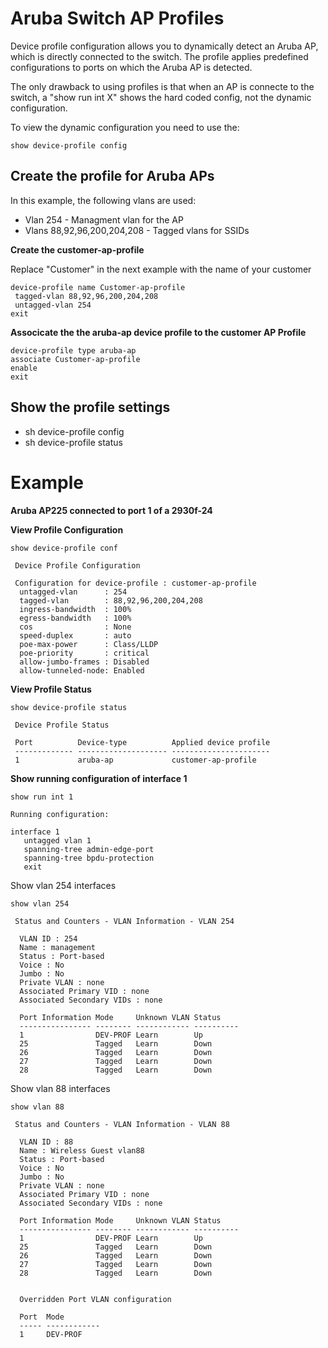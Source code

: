 # Aruba Switch AP Profiles #

Device profile configuration allows you to dynamically detect an Aruba AP, which is directly connected to the switch.
The profile applies predefined configurations to ports on which the Aruba AP is detected.

The only drawback to using profiles is that when an AP is connecte to the switch, a "show run int X" shows the hard coded config, not the dynamic configuration.

To view the dynamic configuration you need to use the:

```
show device-profile config
```

## Create the profile for Aruba APs ##
In this example, the following vlans are used:

* Vlan 254 - Managment vlan for the AP
* Vlans 88,92,96,200,204,208 - Tagged vlans for SSIDs

**Create the customer-ap-profile**

Replace "Customer" in the next example with the name of your customer

```
device-profile name Customer-ap-profile
 tagged-vlan 88,92,96,200,204,208
 untagged-vlan 254
exit
```

**Associcate the the aruba-ap device profile to the customer AP Profile**
```
device-profile type aruba-ap 
associate Customer-ap-profile
enable
exit
```

## Show the profile settings ##
* sh device-profile config
* sh device-profile status

# Example #
**Aruba AP225 connected to port 1 of a 2930f-24**

**View Profile Configuration**
```
show device-profile conf

 Device Profile Configuration

 Configuration for device-profile : customer-ap-profile
  untagged-vlan      : 254
  tagged-vlan        : 88,92,96,200,204,208
  ingress-bandwidth  : 100%
  egress-bandwidth   : 100%
  cos                : None
  speed-duplex       : auto
  poe-max-power      : Class/LLDP
  poe-priority       : critical
  allow-jumbo-frames : Disabled
  allow-tunneled-node: Enabled
```
**View Profile Status**
```
show device-profile status

 Device Profile Status

 Port          Device-type          Applied device profile
 ------------- -------------------- ----------------------
 1             aruba-ap             customer-ap-profile
```
**Show running configuration of interface 1**

```
show run int 1

Running configuration:

interface 1
   untagged vlan 1
   spanning-tree admin-edge-port
   spanning-tree bpdu-protection
   exit
```
Show vlan 254 interfaces

```
show vlan 254

 Status and Counters - VLAN Information - VLAN 254

  VLAN ID : 254
  Name : management
  Status : Port-based
  Voice : No
  Jumbo : No
  Private VLAN : none
  Associated Primary VID : none
  Associated Secondary VIDs : none

  Port Information Mode     Unknown VLAN Status
  ---------------- -------- ------------ ----------
  1                DEV-PROF Learn        Up
  25               Tagged   Learn        Down
  26               Tagged   Learn        Down
  27               Tagged   Learn        Down
  28               Tagged   Learn        Down
```

Show vlan 88 interfaces
```
show vlan 88

 Status and Counters - VLAN Information - VLAN 88

  VLAN ID : 88
  Name : Wireless Guest vlan88
  Status : Port-based
  Voice : No
  Jumbo : No
  Private VLAN : none
  Associated Primary VID : none
  Associated Secondary VIDs : none

  Port Information Mode     Unknown VLAN Status
  ---------------- -------- ------------ ----------
  1                DEV-PROF Learn        Up
  25               Tagged   Learn        Down
  26               Tagged   Learn        Down
  27               Tagged   Learn        Down
  28               Tagged   Learn        Down


  Overridden Port VLAN configuration

  Port  Mode
  ----- ------------
  1     DEV-PROF

```
